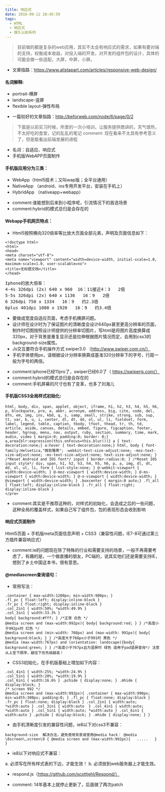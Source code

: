 ```yaml
---
title: 响应式
date: 2016-09-12 10:45:59
tags:
  - HTML
  - 响应式
  - 很久以前系列
---
```

> 目前做的都是复杂的web应用，其实不太会有响应式的需求，如果有要对端的支持，权衡成本收益，对投入端的开发，对开发的组件包的设计，具体的可能会做一些适配，大屏，中屏，小屏。

* 文章指路：https://www.alistapart.com/articles/responsive-web-design/

#### 名词解释:
- portrait-横屏
- landscape-竖屏
- flexible layout-弹性布局

* 一篇较好的文章指路：http://beforweb.com/node/6/page/0/2

> 下面是以前实习时候，所里的一次小培训，让服务提供商讲的，天气很热，不太好吃的食堂，记的乱乱的笔记
> comment: 现在看来不太具有参考意义了，但是能看出前端发展的进程

- 名词：自适应、响应式
- 手机版WebAPP页面制作

#### 手机版应用分为三类：
- WebApp（html5技术；又叫wap版；全平台通用）
- NativeApp （android、ios专用开发平台，安装在手机上）
- HybridApp （nativeapp+webapp）

* comment:谁能想到后来到小程序呢，引流情况下的首选场景
* comment:hybrid的模式总归是会存在的

#### Webapp手机网页特点：
- Html5按照横向320倍率等比放大页面全部元素，声明及页面信息如下：
```
<!doctype html>
<html>
<head>
<meta charset="utf-8">
<meta name="viewport" content="width=device-width, initial-scale=1.0, maximum-scale=1.0, user-scalable=no">
<title>无标题文档</title>
</head>
```
<pre>
Iphone的放大倍率：
4-4s 326dpi (2x) 640 x 960  16：11接近4：3   2倍
5-5s 326dpi (2x) 640 x 1136   16：9   2倍
6 326dpi 750 x 1334   16：9   约2.3倍
6plus 401dpi 1080 x 1920   16：9   约3.4倍
</pre>

- 要做成宽度自适应页面，考虑手机横屏问题。
- 设计师在设计时为了保证图片的清晰度会设计640px甚至更高分辨率的页面，制作时切图按照设计师提供的分辨率切图片，写html是将图片高度换算成320px，对于背景是重复显示还是拉伸根据图片情况而定，会用到css3的background-size属性。
- Js交互要符合手机操作方式 swiper3.0  （http://www.swiper.com.cn/）
- 手机字体使用px，请根据设计分辨率换算成基准320分辨率下的字号，行距一般为字号的两倍。

* comment:iphone已经11pro了，swiper已经6.0了（ https://swiperjs.com/）
* comment:hybrid的模式总归是会存在的
* comment:手机屏幕的尺寸也有了变革，也多了刘海儿

#### 手机版CSS3全局样式初始化:
```
html, body, div, span, applet, object, iframe, h1, h2, h3, h4, h5, h6, p, blockquote, pre, a, abbr, acronym, address, big, cite, code, del, dfn, em, img, ins, kbd, q, s, samp, small, strike, strong, sub, sup, tt, var, b, u, i, center, dl, dt, dd, ol, ul, li, fieldset, form, label, legend, table, caption, tbody, tfoot, thead, tr, th, td,
article, aside, canvas, details, embed, figure, figcaption, footer, header, hgroup, menu, nav, output, ruby, section, summary, time, mark, audio, video { margin:0; padding:0; border: 0;} a,area{blr:expression(this.onFocus=this.blur())} a { text-decoration:none;} a:hover { text-decoration:none;} html, body { font-family:Helvetica,"微软雅黑"; -webkit-text-size-adjust:none; -moz-text-size-adjust:none; -ms-text-size-adjust:none; text-size-adjust:none; } /*Reset Android and IOS font*/ input { border-radius:0; } /*Reset IOS input style*/ div, span, h1, h2, h3, h4, h5, h6, p, a, img, dl, dt, dd, ol, ul, li, form { list-style:none; } @-webkit-viewport { width:device-width; } @-moz-viewport { width:device-width; } @-ms-viewport { width:device-width; } @-o-viewport { width:device-width; } @viewport { width:device-width; } .boxcenter { margin:0 auto;} .fl_all { float:left; display:inline-block } .fr_all { float:right; display:inline-block }
</pre>
```
* comment:其实是不推荐这种的，对样式的初始化，会造成之后的一些问题，这种全局的覆盖样式，如果自己写了组件包，包的表现形态会收到影响

#### 响应式页面制作
Html5页面 + 手机版meta页面信息声明 + CSS3（兼容性问题，IE7-8可通过第三方插件兼容响应式）
* comment:ie的问题现在除了特殊的行业和需要支持的场景，一般不再需要考虑了，有趣的是，一个做直播的朋友，PC端的，说其实他们还是需要支持IE，想到了乡土中国这本书，很有意思。

#### @mediascreen查询语句：
- 常用写法：

```
.container { max-width:1200px; min-width:980px; }
.fl_pc { float:left; display:inline-block }
.fr_pc { float:right; display:inline-block }
.col_2in1 { width:50%; *width:49.9% }
.col_3in1 { width:33.3% }
body{ background:#fff; } /*正常 白色 */
@media screen and (max-width:992px){ body{ background:red; } } /*高度小于992px时 红色 */
@media screen and (min-width: 768px) and (max-width: 991px){ body{ background:black; } } /*高度大于768px小于991时 黑色 */
@media (max-width:767px) and (orientation: landscape){body{ background:green; } } /*高度小于767px且为竖屏时 绿色 适用于pad竖屏查询*/ 注意从上至下顺序，越往下优先级越高！
```
- CSS3初始化，在手机版基础上增加如下内容：
```
.col_4in1 { width:25%; *width:24.9% }
.col_5in1 { width:20%; *width:19.9% }
.col_6in1 { width:16.6% } .pchide { display:none; } .mhide { display:block; }
/* screen 992 */
@media screen and (max-width:992px){ .container { max-width:990px; min-width:300px; padding:0; } .fl_pc { float:none; display:block } .fr_pc { float:none; display:block } .col_2in1 { width:auto; *width:auto } .col_3in1 { width:auto  } .col_4in1 { width:auto; *width:auto } .col_5in1 { width:auto; *width:auto } .col_6in1 { width:auto } .pchide { display:block; } .mhide { display:none; } }
```
- 由手机清晰度引发的兼容性问题，ie8以下对css3不兼容：
```
background-size  解决办法，避免使用背景或使用@media hack： @media \0screen\,screen\9 { @media screen and (max-width:992px){   .....   } }
```
- ie8以下对响应式不兼容：
<!--[if lt IE 9]> <script type="text/javascript" src="js/respond.js"></script> <![endif]-->
a. 必须写在<link href="css/style.css" rel="stylesheet" type="text/css" />所有样式表的下边，才能生效！
b. 必须放到web服务器上才能生效。
- respond.js（https://github.com/scottjehl/Respond/）

* comment: 14年基本上就停止更新了，后面做了两次patch
